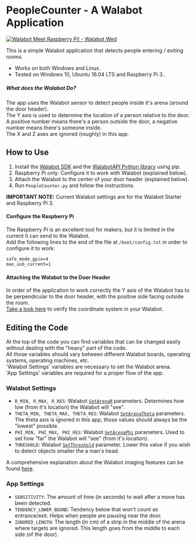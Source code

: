 # PeopleCounter - A Walabot Application

[![Walabot Meet Raspberry Pi! - Walabot Wed](http://img.youtube.com/vi/C6q0XJ4VuKk/0.jpg)](http://www.youtube.com/watch?v=C6q0XJ4VuKk)

This is a simple Walabot application that detects people entering / exiting rooms.

* Works on both Windows and Linux.
* Tested on Windows 10, Ubuntu 16.04 LTS and Raspberry Pi 3..

##### What does the Walabot Do?

The app uses the Walabot sensor to detect people inside it's arena (around the door header).  
The Y axis is used to determine the location of a person relative to the door.  
A positive number means there's a person outside the door, a negative number means there's someone inside.  
The X and Z axes are ignored (roughly) in this app.

## How to Use

1. Install the [Walabot SDK](http://walabot.com/getting-started) and the [WalabotAPI Python library](https://github.com/Walabot-Projects/Walabot-HelloWalabot#how-to-use) using pip.
2. Raspberry Pi only: Configure it to work with Walabot (explained below).
3. Attach the Walabot to the center of your door header (explained below).
4. Run `PeopleCounter.py` and follow the instructions.

**IMPORTANT NOTE:** Current Walabot settings are for the Walabot Starter and Raspberry Pi 3.

#### Configure the Raspberry Pi

The Raspberry Pi is an excellent tool for makers, but it is limited in the current it can send to the Walabot.  
Add the following lines to the end of the file at `/boot/config.txt` in order to configure it to work:
```
safe_mode_gpio=4
max_usb_current=1
```
#### Attaching the Walabot to the Door Header

In order of the application to work correctly the Y axis of the Walabot has to be perpendicular to the door header, with the positive side facing outside the room.  
[Take a look here](http://api.walabot.com/_features.html) to verify the coordinate system in your Walabot.

## Editing the Code

At the top of the code you can find variables that can be changed easily without dealing with the "heavy" part of the code.  
All those variables should vary between different Walabot boards, operating systems, operating machines, etc.  
'Walabot Settings' variables are necessary to set the Walabot arena.  
'App Settings' variables are required for a proper flow of the app.

### Walabot Settings

* `R_MIN, R_MAX, R_RES`: Walabot [`SetArenaR`](http://api.walabot.com/_walabot_a_p_i_8h.html#aac6cafa27c4a7d069dd64c903964632c) parameters. Determines how low (from it's location) the Walabot will "see".
* `THETA_MIN, THETA_MAX, THETA_RES`:  Walabot [`SetArenaTheta`](http://api.walabot.com/_walabot_a_p_i_8h.html#a3832f1466248274faadd6c23127b998d) parameters. The theta axis is ignored in this app, those values should always be the "lowest" possible.
* `PHI_MIN, PHI_MAX, PHI_RES`: Walabot [`SetArenaPhi`]((http://api.walabot.com/_walabot_a_p_i_8h.html#a9afb632b5cce965eba63b323bc579557)) parameters. Used to set how "far" the Walabot will "see" (from it's location).
* `THRESHOLD`: Walabot [`SetThreshold`](http://api.walabot.com/_walabot_a_p_i_8h.html#a4a19aa1afc64d7012392c5c91e43da15) parameter. Lower this value if you wish to detect objects smaller the a man's head.

A comprehensive explanation about the Walabot imaging features can be found [here](http://api.walabot.com/_features.html).

### App Settings

* `SENSITIVITY`: The amount of time (in seconds) to wait after a move has been detected.
* `TENDENCY_LOWER_BOUND`: Tendency below that won't count as entrance/exit. Helps when people are pausing near the door.
* `IGNORED_LENGTH`: The length (in cm) of a strip in the middle of the arena where targets are ignored. This length goes from the middle to each side (of the door).

